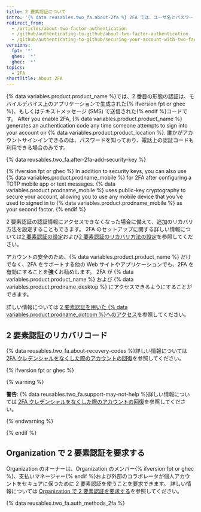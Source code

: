 ```yaml
---
title: 2 要素認証について
intro: '{% data reusables.two_fa.about-2fa %} 2FA では、ユーザ名とパスワードを使用してログインし、さらに自分だけが知っている、または利用できる別の形式の認証でログインする必要があります。'
redirect_from:
  - /articles/about-two-factor-authentication
  - /github/authenticating-to-github/about-two-factor-authentication
  - /github/authenticating-to-github/securing-your-account-with-two-factor-authentication-2fa/about-two-factor-authentication
versions:
  fpt: '*'
  ghes: '*'
  ghec: '*'
topics:
  - 2FA
shortTitle: About 2FA
---
```


{% data variables.product.product_name %}では、2 番目の形態の認証は、モバイルデバイス上のアプリケーションで生成された{% ifversion fpt or ghec %}、もしくはテキストメッセージ (SMS) で送信された{% endif %}コードです。 After you enable 2FA, {% data variables.product.product_name %} generates an authentication code any time someone attempts to sign into your account on {% data variables.product.product_location %}. 誰かがアカウントサインインできるのは、パスワードを知っており、電話上の認証コードも利用できる場合のみです。

{% data reusables.two_fa.after-2fa-add-security-key %}

{% ifversion fpt or ghec %}
In addition to security keys, you can also use {% data variables.product.prodname_mobile %} for 2FA after configuring a TOTP mobile app or text messages. {% data variables.product.prodname_mobile %} uses public-key cryptography to secure your account, allowing you to use any mobile device that you've used to signed in to {% data variables.product.prodname_mobile %} as your second factor.
{% endif %}

2 要素認証の認証情報にアクセスできなくなった場合に備えて、追加のリカバリ方法を設定することもできます。 2FA のセットアップに関する詳しい情報については[2 要素認証の設定](/articles/configuring-two-factor-authentication)および[2 要素認証のリカバリ方法の設定](/articles/configuring-two-factor-authentication-recovery-methods)を参照してください。

アカウントの安全のため、{% data variables.product.product_name %} だけでなく、2FA をサポートする他の Web サイトやアプリケーションでも、2FA を有効にすることを**強く**お勧めします。 2FA が {% data variables.product.product_name %} および {% data variables.product.prodname_desktop %} にアクセスできるようにすることができます。

詳しい情報については [2 要素認証を用いた {% data variables.product.prodname_dotcom %}へのアクセス](/articles/accessing-github-using-two-factor-authentication)を参照してください。

## 2 要素認証のリカバリコード

{% data reusables.two_fa.about-recovery-codes %}詳しい情報については [2FA クレデンシャルをなくした際のアカウントの回復](/articles/recovering-your-account-if-you-lose-your-2fa-credentials)を参照してください。

{% ifversion fpt or ghec %}

{% warning %}

**警告**: {% data reusables.two_fa.support-may-not-help %}詳しい情報については [2FA クレデンシャルをなくした際のアカウントの回復](/articles/recovering-your-account-if-you-lose-your-2fa-credentials)を参照してください。

{% endwarning %}

{% endif %}

## Organization で 2 要素認証を要求する

Organization のオーナーは、Organization のメンバー{% ifversion fpt or ghec %}、支払いマネージャー{% endif %}および外部のコラボレータが個人アカウントをセキュアに保つために 2 要素認証を使うことを要求できます。 詳しい情報については [Organization で 2 要素認証を要求する](/articles/requiring-two-factor-authentication-in-your-organization)を参照してください。

{% data reusables.two_fa.auth_methods_2fa %}
